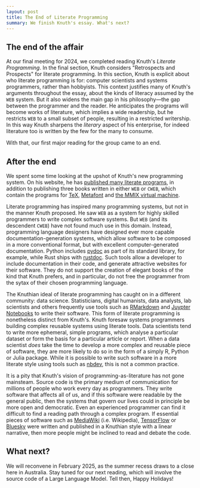 ```yaml
---
layout: post
title: The End of Literate Programming
summary: We finish Knuth's essay. What's next?
---
```


## The end of the affair

At our final meeting for 2024, we completed reading Knuth's *Literate Programming*. In the final section, Knuth considers "Retrospects and Prospects" for literate programming. In this section, Knuth is explicit about who literate programming is for: computer scientists and systems programmers, rather than hobbyists. This context justifies many of Knuth's arguments throughout the essay, about the kinds of literacy assumed by the `WEB` system. But it also widens the main gap in his philosophy—the gap between the programmer and the reader. He anticipates the programs will become works of literature, which implies a wide readership, but he restricts `WEB` to a small subset of people, resulting in a restricted writership. In this way Knuth sharpens the *literary* aspect of his enterprise, for indeed literature too is written by the few for the many to consume.

With that, our first major reading for the group came to an end.

## After the end

We spent some time looking at the upshot of Knuth's new programming system. On his website, he has [published many literate programs](https://www-cs-faculty.stanford.edu/~knuth/programs.html), in addition to publishing three books written in either `WEB` or `CWEB`, which contain the programs for [TeX](https://dl.acm.org/doi/book/10.5555/536123), [Metafont](https://dl.acm.org/doi/book/10.5555/536126) and [the MMIX virtual machine](https://link.springer.com/book/10.1007/3-540-46611-8).

Literate programming has inspired many programming systems, but not in the manner Knuth proposed. He saw `WEB` as a system for highly skilled programmers to write complex software systems. But `WEB` (and its descendent `CWEB`) have not found much use in this domain. Instead, programming language designers have designed ever more capable documentation-generation systems, which allow software to be composed in a more conventional format, but with excellent computer-generated documentation. Python includes [pydoc](https://docs.python.org/3/library/pydoc.html) as part of its standard library, for example, while Rust ships with [rustdoc](https://doc.rust-lang.org/rustdoc/index.html). Such tools allow a developer to include documentation in their code, and generate attractive websites for their software. They do not support the creation of elegant books of the kind that Knuth prefers, and in particular, do not free the programmer from the sytax of their chosen programming language.

The Knuthian ideal of literate programming has caught on in a different community: data science. Statisticians, digital humanists, data analysts, lab scientists and others frequently use tools such as [RMarkdown](https://rmarkdown.rstudio.com/) and [Juypter Notebooks](https://jupyter.org/) to write their software. This form of literate programming is nonetheless distinct from Knuth's. Knuth foresaw systems programmers building complex reusable systems using literate tools. Data scientists tend to write more ephemeral, simple programs, which analyse a particular dataset or form the basis for a particular article or report. When a data scientist *does* take the time to develop a more complex and reusable piece of software, they are more likely to do so in the form of a simply R, Python or Julia package. While it is possible to write such software in a more literate style using tools such as [nbdev](https://nbdev.fast.ai/), this is not a common practice.

It is a pity that Knuth's vision of programming-as-literature has not gone mainsteam. Source code is the primary medium of communication for millions of people who work every day as programmers. They write software that affects all of us, and if this software were readable by the general public, then the systems that govern our lives could in principle be more open and democratic. Even an experienced programmer can find it difficult to find a reading path through a complex program. If essential pieces of software such as [MediaWiki](https://www.mediawiki.org/wiki/MediaWiki) (i.e. Wikipedia), [TensorFlow](https://tensorflow.org/) or [Bluesky](https://github.com/bluesky-social/social-app) were written and published in a Knuthian style with a linear narrative, then more people might be inclined to read and debate the code.

## What next?

We will reconvene in February 2025, as the summer recess draws to a close here in Australia. Stay tuned for our next reading, which will involve the source code of a Large Language Model. Tell then, Happy Holidays!